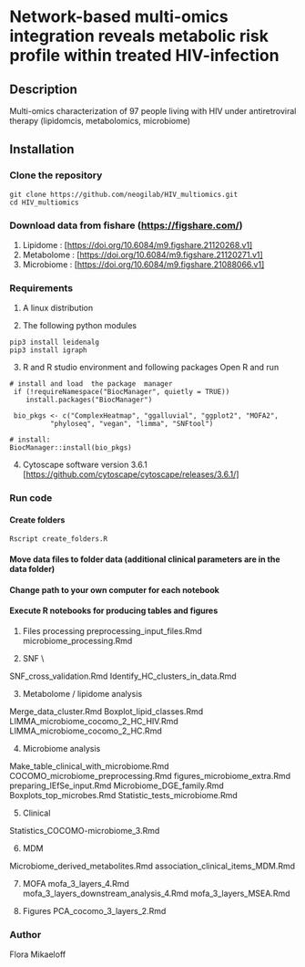 # Network-based multi-omics integration reveals metabolic risk profile within treated HIV-infection 

## Description
Multi-omics characterization of 97 people living with HIV under antiretroviral therapy (lipidomcis, metabolomics, microbiome)

## Installation

### Clone the repository
```
git clone https://github.com/neogilab/HIV_multiomics.git
cd HIV_multiomics
```
### Download data from fishare (https://figshare.com/)
1. Lipidome : [https://doi.org/10.6084/m9.figshare.21120268.v1]
2. Metabolome : [https://doi.org/10.6084/m9.figshare.21120271.v1]
3. Microbiome : [https://doi.org/10.6084/m9.figshare.21088066.v1]

### Requirements

1. A linux distribution

2. The following python modules
```
pip3 install leidenalg
pip3 install igraph
```

3. R and R studio environment and following packages
Open R and run
```
# install and load  the package  manager
 if (!requireNamespace("BiocManager", quietly = TRUE))
    install.packages("BiocManager")
    
 bio_pkgs <- c("ComplexHeatmap", "ggalluvial", "ggplot2", "MOFA2", 
          "phyloseq", "vegan", "limma", "SNFtool")

# install:
BiocManager::install(bio_pkgs)
```

4. Cytoscape software version 3.6.1
[https://github.com/cytoscape/cytoscape/releases/3.6.1/]

### Run code

#### Create folders
```
Rscript create_folders.R
```

####  Move data files to folder data (additional clinical parameters are in the data folder)
####  Change path to your own computer for each notebook
####  Execute R notebooks for producing tables and figures

1) Files processing
preprocessing_input_files.Rmd
microbiome_processing.Rmd


2) SNF \\

SNF_cross_validation.Rmd
Identify_HC_clusters_in_data.Rmd


3) Metabolome / lipidome analysis

Merge_data_cluster.Rmd
Boxplot_lipid_classes.Rmd
LIMMA_microbiome_cocomo_2_HC_HIV.Rmd
LIMMA_microbiome_cocomo_2_HC.Rmd


4) Microbiome analysis

Make_table_clinical_with_microbiome.Rmd
COCOMO_microbiome_preprocessing.Rmd
figures_microbiome_extra.Rmd
preparing_lEfSe_input.Rmd
Microbiome_DGE_family.Rmd
Boxplots_top_microbes.Rmd
Statistic_tests_microbiome.Rmd


5) Clinical

Statistics_COCOMO-microbiome_3.Rmd

6) MDM

Microbiome_derived_metabolites.Rmd
association_clinical_items_MDM.Rmd


7) MOFA
mofa_3_layers_4.Rmd
mofa_3_layers_downstream_analysis_4.Rmd
mofa_3_layers_MSEA.Rmd

8) Figures
PCA_cocomo_3_layers_2.Rmd

### Author

Flora Mikaeloff
